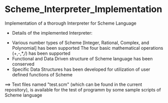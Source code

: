 # Scheme_Interpreter_Implementation
Implementation of a thorough Interpreter for Scheme Language
 
+ Details of the implemented Interpreter:
- Various number types of Scheme [Integer, Rational, Complex, and Polynomial] has been supported
The four basic mathematical operations (+,-,*,/) has been supported
- Functional and Data Driven structure of Scheme language has been conserved
- Specific Data Structures has been developed for utilization of user defined functions of Scheme


==> Text files named "test.scm" (which can be found in the current repository), is available for the test of programm by some sample scripts of Scheme language


